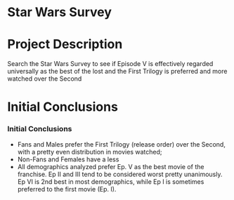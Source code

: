 # Star Wars Survey
# Project Description
Search the Star Wars Survey to see if Episode V is effectively regarded universally as the best of the lost and the First Trilogy is preferred and more watched over the Second


# Initial Conclusions
### Initial Conclusions
- Fans and Males prefer the First Trilogy (release order) over the Second, with a pretty even distribution in movies watched;
- Non-Fans and Females have a less
- All demographics analyzed prefer Ep. V as the best movie of the franchise. Ep II and III tend to be considered worst pretty unanimously. Ep VI is 2nd best in most demographics, while Ep I is sometimes preferred to the first movie (Ep. I).
